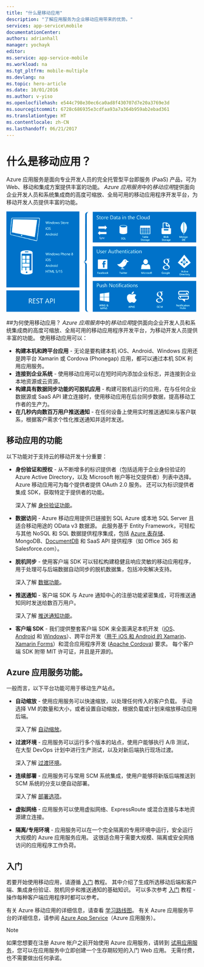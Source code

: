 ```yaml
---
title: "什么是移动应用"
description: "了解应用服务为企业移动应用带来的优势。"
services: app-service\mobile
documentationCenter: 
authors: adrianhall
manager: yochayk
editor: 
ms.service: app-service-mobile
ms.workload: na
ms.tgt_pltfrm: mobile-multiple
ms.devlang: na
ms.topic: hero-article
ms.date: 10/01/2016
ms.author: v-yiso
ms.openlocfilehash: e544c798e30ec6ca0ad8f430707d7e20a3769e3d
ms.sourcegitcommit: 6728c686935e3cdfaa93a7a364b959ab2ebad361
ms.translationtype: HT
ms.contentlocale: zh-CN
ms.lasthandoff: 06/21/2017
---
```

# <a name="getting-started"> </a>什么是移动应用？

Azure 应用服务是面向专业开发人员的完全托管型平台即服务 (PaaS) 产品，可为 Web、移动和集成方案提供丰富的功能。 *Azure 应用服务*中的*移动应用*提供面向企业开发人员和系统集成商的高度可缩放、全局可用的移动应用程序开发平台，为移动开发人员提供丰富的功能。

![Mobile Apps](./media/app-service-mobile-value-prop/overview.png)

##<a name="why-mobile-apps"></a>为何使用移动应用？
*Azure 应用服务*中的*移动应用*提供面向企业开发人员和系统集成商的高度可缩放、全局可用的移动应用程序开发平台，为移动开发人员提供丰富的功能。 使用移动应用可以：

- **构建本机和跨平台应用** - 无论是要构建本机 iOS、Android、Windows 应用还是跨平台 Xamarin 或 Cordova (Phonegap) 应用，都可以通过本机 SDK 利用应用服务。
- **连接到企业系统** - 使用移动应用可以在短时间内添加企业标志，并连接到企业本地资源或云资源。
- **构建具有数据同步功能的可脱机应用** - 构建可脱机运行的应用，在与任何企业数据源或 SaaS API 建立连接时，使用移动应用在后台同步数据，提高移动工作者的生产力。
- **在几秒内向数百万用户推送通知** - 在任何设备上使用实时推送通知来与客户联系，根据客户需求个性化推送通知并适时发送。

## <a name="mobile-app-features"></a>移动应用的功能
以下功能对于支持云的移动开发十分重要：

- **身份验证和授权** - 从不断增多的标识提供者（包括适用于企业身份验证的 Azure Active Directory，以及 Microsoft 帐户等社交提供者）列表中选择。  Azure 移动应用可为每个提供者提供 OAuth 2.0 服务。  还可以为标识提供者集成 SDK，获取特定于提供者的功能。

  深入了解 [身份验证功能]。

- **数据访问** - Azure 移动应用提供已链接到 SQL Azure 或本地 SQL Server 且适合移动用途的 OData v3 数据源。  此服务基于 Entity Framework，可轻松与其他 NoSQL 和 SQL 数据提供程序集成，包括 [Azure 表存储]、MongoDB、[DocumentDB] 和 SaaS API 提供程序（如 Office 365 和 Salesforce.com）。
- **脱机同步** - 使用客户端 SDK 可以轻松构建稳健且响应灵敏的移动应用程序，用于处理可与后端数据自动同步的脱机数据集，包括冲突解决支持。

  深入了解 [数据功能]。

- **推送通知** - 客户端 SDK 与 Azure 通知中心的注册功能紧密集成，可将推送通知同时发送给数百万用户。

  深入了解 [推送通知功能]。

- **客户端 SDK** - 我们提供整套客户端 SDK 来全面满足本机开发（[iOS]、[Android] 和 [Windows]）、跨平台开发（[用于 iOS 和 Android 的 Xamarin]、[Xamarin Forms]）和混合应用程序开发 ([Apache Cordova]) 要求。  每个客户端 SDK 附带 MIT 许可证，并且是开源的。

## <a name="azure-app-service-features"></a>Azure 应用服务功能。
一般而言，以下平台功能可用于移动生产站点。

- **自动缩放** - 使用应用服务可以快速缩放，以处理任何传入的客户负载。 手动选择 VM 的数量和大小，或者设置自动缩放，根据负载或计划来缩放移动应用后端。

  深入了解 [自动缩放]。

- **过渡环境** - 应用服务可以运行多个版本的站点，使用户能够执行 A/B 测试，在大型 DevOps 计划中进行生产测试，以及对新后端执行现场过渡。

  深入了解 [过渡环境]。

- **连续部署** - 应用服务可与常用 SCM 系统集成，使用户能够将新版后端推送到 SCM 系统的分支以便自动部署。

  深入了解 [部署选项]。
* **虚拟网络** - 应用服务可以使用虚拟网络、ExpressRoute 或混合连接与本地资源建立连接。

* **隔离/专用环境** - 应用服务可以在一个完全隔离的专用环境中运行，安全运行大规模的 Azure 应用服务应用。  这很适合用于需要大规模、隔离或安全网络访问的应用程序工作负荷。


## <a name="getting-started"></a>入门
若要开始使用移动应用，请遵循 [入门] 教程。  其中介绍了生成所选移动后端和客户端、集成身份验证、脱机同步和推送通知的基础知识。  可以多次参考 [入门] 教程 - 操作每种客户端应用程序时都可以参考。

有关 Azure 移动应用的详细信息，请查看 [学习路线图]。
有关 Azure 应用服务平台的详细信息，请参阅 [Azure App Service]（Azure 应用服务）。

>[!NOTE]
> 如果您想要在注册 Azure 帐户之前开始使用 Azure 应用服务，请转到 [试用应用服务](https://azure.microsoft.com/try/app-service/mobile/)，您可以在应用服务中立即创建一个生存期较短的入门 Web 应用。 无需付费，也不需要做出任何承诺。

<!-- URLs. -->
[Migrate your Mobile Service to App Service]: ./app-service-mobile-migrating-from-mobile-services.md
[Azure App Service]: ../app-service/app-service-value-prop-what-is.md
[入门]: ./app-service-mobile-ios-get-started.md
[Azure 表存储]: ../storage/storage-getting-started-guide.md
[DocumentDB]: ../documentdb/documentdb-get-started.md
[身份验证功能]: ./app-service-mobile-auth.md
[数据功能]: ./app-service-mobile-offline-data-sync.md
[推送通知功能]: ../notification-hubs/notification-hubs-push-notification-overview.md
[iOS]: ./app-service-mobile-ios-how-to-use-client-library.md
[Android]: ./app-service-mobile-android-how-to-use-client-library.md
[Windows]: ./app-service-mobile-dotnet-how-to-use-client-library.md
[用于 iOS 和 Android 的 Xamarin]: ./app-service-mobile-dotnet-how-to-use-client-library.md
[Xamarin Forms]: ./app-service-mobile-xamarin-forms-get-started.md
[Apache Cordova]: ./app-service-mobile-cordova-how-to-use-client-library.md
[自动缩放]: ../app-service-web/web-sites-scale.md
[过渡环境]: ../app-service-web/web-sites-staged-publishing.md
[部署选项]: ../app-service-web/web-sites-deploy.md


[学习路线图]: https://azure.microsoft.com/documentation/learning-paths/appservice-mobileapps/